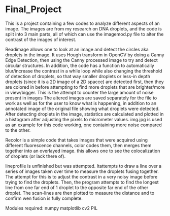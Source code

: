# Final_Project
This is a project containing a few codes to analyze different aspects of an image.
The images are from my research on DNA droplets, and the code is split into 3 main parts, all of which can use the imagemod.py file to alter the contrast of 
the images of interest.

Readimage allows one to look at an image and detect the circles aka droplets in the image. It uses Hough transform in OpenCV by doing a Canny Edge Detection, then using the
Canny processed image to try and detect circular structures. In addition, the code has a function to automatically blur/increase the contrast in a while loop while also changing the threshold of detection of droplets, so that way smaller droplets or less-in depth droplets (since it is a 2D image of a 2D spacce) are detected first,
then they are colored in before attempting to find more droplets that are brighter/more in view/bigger. This is the attempt to counter the large amount of noise present in images
The altered images are saved separately for the file to work as well as for the user to know what is happening, in addition to an annotated image of the original file showing what droplets were detected.
After detecting droplets in the image, statistics are calculated and plotted in a histogram after adjusting the pixels to micrometer values.
img.jpg is used as an example for this code working, one containing more noise compared to the other. 

Recolor is a simple code that takes images that were acquired using different fluorescence channels, color codes them, then merges them together into an overlayed image.
this allows one to see the colocalization of droplets (or lack there of).

lineprofile is unfinished but was attempted. Itattempts to draw a line over a series of images taken over time to measure the droplets fusing together. The attempt for this is to adjust the contrast in a very 
noisy image before trying to find the droplets. Then, the program attempts to find the longest line from one far end of 1 droplet to the opposite far end of the other droplet.
The scan-lines are then plotted to measure the distance and to confirm wen fusion is fully complete. 

Modules required:
numpy
matplotlib
cv2
PIL
